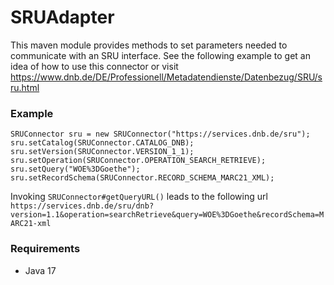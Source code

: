 # SRUAdapter

This maven module provides methods to set parameters
needed to communicate with an SRU interface. See the following example to get
an idea of how to use this connector or visit https://www.dnb.de/DE/Professionell/Metadatendienste/Datenbezug/SRU/sru.html

### Example

```
SRUConnector sru = new SRUConnector("https://services.dnb.de/sru");
sru.setCatalog(SRUConnector.CATALOG_DNB);
sru.setVersion(SRUConnector.VERSION_1_1);
sru.setOperation(SRUConnector.OPERATION_SEARCH_RETRIEVE);
sru.setQuery("WOE%3DGoethe");
sru.setRecordSchema(SRUConnector.RECORD_SCHEMA_MARC21_XML);
```

Invoking
```SRUConnector#getQueryURL()```
leads to the following url
```https://services.dnb.de/sru/dnb?version=1.1&operation=searchRetrieve&query=WOE%3DGoethe&recordSchema=MARC21-xml```

### Requirements

- Java 17 
